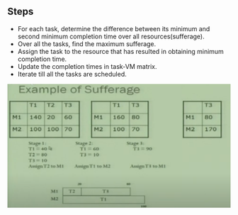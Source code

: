 ## Steps

* For each task, determine the difference between its minimum and second minimum completion time over all resources(sufferage).
* Over all the tasks, find the maximum sufferage.
* Assign the task to the resource that has resulted in obtaining minimum completion time.
* Update the completion times in task-VM matrix.
* Iterate till all the tasks are scheduled.


![alt text](https://github.com/abhijithremesh/SchedulingHeuristics/blob/main/images/Sufferage%20example.PNG)
